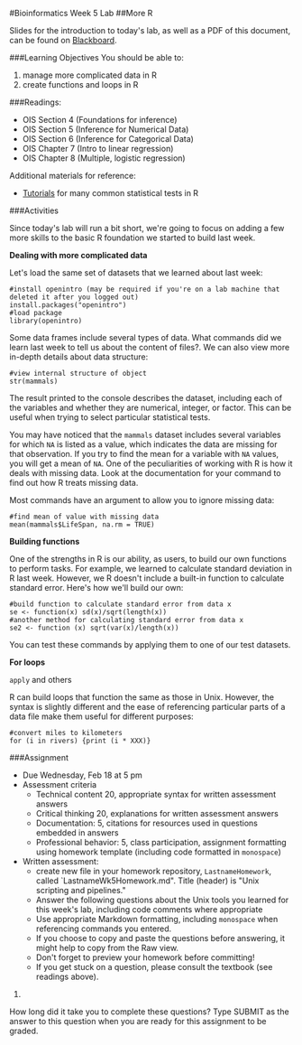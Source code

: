 #Bioinformatics Week 5 Lab
##More R

Slides for the introduction to today's lab, as well as a PDF of this document, can be found on [Blackboard](http://blackboard.uttyler.edu).

###Learning Objectives
You should be able to:
1. manage more complicated data in R
2. create functions and loops in R

###Readings:
* OIS Section 4 (Foundations for inference)
* OIS Section 5 (Inference for Numerical Data)
* OIS Section 6 (Inference for Categorical Data)
* OIS Chapter 7 (Intro to linear regression)
* OIS Chapter 8 (Multiple, logistic regression)

Additional materials for reference:
* [Tutorials](http://ww2.coastal.edu/kingw/statistics/R-tutorials/index.html) for many common statistical tests in R

###Activities

Since today's lab will run a bit short, we're going to focus on adding a few more skills to the basic R foundation we started to build last week.

**Dealing with more complicated data**

Let's load the same set of datasets that we learned about last week:

```
#install openintro (may be required if you're on a lab machine that deleted it after you logged out)
install.packages("openintro")
#load package
library(openintro)
```

Some data frames include several types of data. What commands did we learn last week to tell us about the content of files?. We can also view more in-depth details about data structure:

```
#view internal structure of object
str(mammals)
```

The result printed to the console describes the dataset, including each of the variables and whether they are numerical, integer, or factor. This can be useful when trying to select particular statistical tests.

You may have noticed that the `mammals` dataset includes several variables for which `NA` is listed as a value, which indicates the data are missing for that observation. If you try to find the mean for a variable with `NA` values, you will get a mean of `NA`. One of the peculiarities of working with R is how it deals with missing data. Look at the documentation for your command to find out how R treats missing data. 

Most commands have an argument to allow you to ignore missing data:

```
#find mean of value with missing data
mean(mammals$LifeSpan, na.rm = TRUE)
```

**Building functions**

One of the strengths in R is our ability, as users, to build our own functions to perform tasks. For example, we learned to calculate standard deviation in R last week. However, we R doesn't include a built-in function to calculate standard error. Here's how we'll build our own:

```
#build function to calculate standard error from data x
se <- function(x) sd(x)/sqrt(length(x))
#another method for calculating standard error from data x
se2 <- function (x) sqrt(var(x)/length(x))
```

You can test these commands by applying them to one of our test datasets.

**For loops**

`apply` and others

R can build loops that function the same as those in Unix. However, the syntax is slightly different and the ease of referencing particular parts of a data file make them useful for different purposes:

```
#convert miles to kilometers
for (i in rivers) {print (i * XXX)}
```

###Assignment
* Due Wednesday, Feb 18 at 5 pm
* Assessment criteria
	* Technical content 20, appropriate syntax for written assessment answers
	* Critical thinking 20, explanations for written assessment answers
	* Documentation: 5, citations for resources used in questions embedded in answers
	* Professional behavior: 5, class participation, assignment formatting using homework template (including code formatted in `monospace`)
* Written assessment: 
	* create new file in your homework repository, `LastnameHomework`, called `LastnameWk5Homework.md". Title (header) is "Unix scripting and pipelines." 
	* Answer the following questions about the Unix tools you learned for this week's lab, including code comments where appropriate 				
	* Use appropriate Markdown formatting, including `monospace` when referencing commands you entered. 
	* If you choose to copy and paste the questions before answering, it might help to copy from the Raw view. 
	* Don't forget to preview your homework before committing! 
	* If you get stuck on a question, please consult the textbook (see readings above).

1.  

How long did it take you to complete these questions?
Type SUBMIT as the answer to this question when you are ready for this assignment to be graded.

